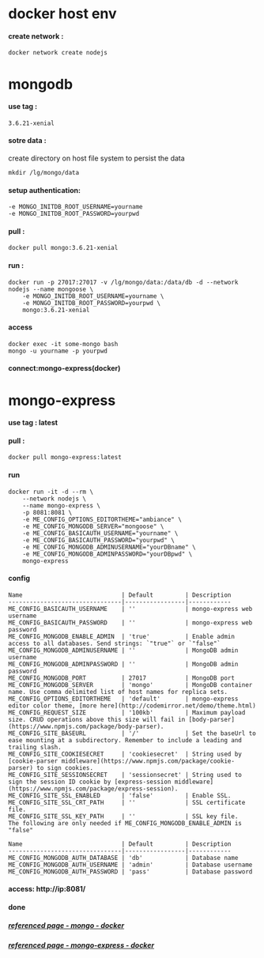 
# docker host env
#### create network : 
```````````````
docker network create nodejs 
```````````````


# mongodb
#### use tag :
```````````````
3.6.21-xenial
```````````````
#### sotre data : 
create directory on host file system to persist the data
```````````````
mkdir /lg/mongo/data
``````````````` 
#### setup authentication: 
```````````````
-e MONGO_INITDB_ROOT_USERNAME=yourname 
-e MONGO_INITDB_ROOT_PASSWORD=yourpwd 
```````````````

#### pull :
```````````````
docker pull mongo:3.6.21-xenial
```````````````
#### run :
```````````````
docker run -p 27017:27017 -v /lg/mongo/data:/data/db -d --network nodejs --name mongoose \
    -e MONGO_INITDB_ROOT_USERNAME=yourname \
    -e MONGO_INITDB_ROOT_PASSWORD=yourpwd \
    mongo:3.6.21-xenial
```````````````

#### access
```````````````
docker exec -it some-mongo bash
mongo -u yourname -p yourpwd
```````````````
#### connect:mongo-express(docker)


# mongo-express
#### use tag : latest
#### pull :
```````````````
docker pull mongo-express:latest
```````````````

#### run 
```````````````
docker run -it -d --rm \
    --network nodejs \
    --name mongo-express \
    -p 8081:8081 \
    -e ME_CONFIG_OPTIONS_EDITORTHEME="ambiance" \
    -e ME_CONFIG_MONGODB_SERVER="mongoose" \
    -e ME_CONFIG_BASICAUTH_USERNAME="yourname" \
    -e ME_CONFIG_BASICAUTH_PASSWORD="yourpwd" \
    -e ME_CONFIG_MONGODB_ADMINUSERNAME="yourDBname" \
    -e ME_CONFIG_MONGODB_ADMINPASSWORD="yourDBpwd" \
    mongo-express
```````````````
#### config
```````````````
Name                            | Default         | Description
--------------------------------|-----------------|------------
ME_CONFIG_BASICAUTH_USERNAME    | ''              | mongo-express web username
ME_CONFIG_BASICAUTH_PASSWORD    | ''              | mongo-express web password
ME_CONFIG_MONGODB_ENABLE_ADMIN  | 'true'          | Enable admin access to all databases. Send strings: `"true"` or `"false"`
ME_CONFIG_MONGODB_ADMINUSERNAME | ''              | MongoDB admin username
ME_CONFIG_MONGODB_ADMINPASSWORD | ''              | MongoDB admin password
ME_CONFIG_MONGODB_PORT          | 27017           | MongoDB port
ME_CONFIG_MONGODB_SERVER        | 'mongo'         | MongoDB container name. Use comma delimited list of host names for replica sets.
ME_CONFIG_OPTIONS_EDITORTHEME   | 'default'       | mongo-express editor color theme, [more here](http://codemirror.net/demo/theme.html)
ME_CONFIG_REQUEST_SIZE          | '100kb'         | Maximum payload size. CRUD operations above this size will fail in [body-parser](https://www.npmjs.com/package/body-parser).
ME_CONFIG_SITE_BASEURL          | '/'             | Set the baseUrl to ease mounting at a subdirectory. Remember to include a leading and trailing slash.
ME_CONFIG_SITE_COOKIESECRET     | 'cookiesecret'  | String used by [cookie-parser middleware](https://www.npmjs.com/package/cookie-parser) to sign cookies.
ME_CONFIG_SITE_SESSIONSECRET    | 'sessionsecret' | String used to sign the session ID cookie by [express-session middleware](https://www.npmjs.com/package/express-session).
ME_CONFIG_SITE_SSL_ENABLED      | 'false'         | Enable SSL.
ME_CONFIG_SITE_SSL_CRT_PATH     | ''              | SSL certificate file.
ME_CONFIG_SITE_SSL_KEY_PATH     | ''              | SSL key file.
The following are only needed if ME_CONFIG_MONGODB_ENABLE_ADMIN is "false"

Name                            | Default         | Description
--------------------------------|-----------------|------------
ME_CONFIG_MONGODB_AUTH_DATABASE | 'db'            | Database name
ME_CONFIG_MONGODB_AUTH_USERNAME | 'admin'         | Database username
ME_CONFIG_MONGODB_AUTH_PASSWORD | 'pass'          | Database password
```````````````
#### access: http://ip:8081/

#### done

##### [referenced page - mongo - docker](https://hub.docker.com/_/mongo)
##### [referenced page - mongo-express - docker](https://hub.docker.com/_/mongo-express)
